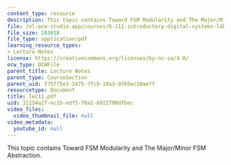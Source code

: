 ```yaml
---
content_type: resource
description: This topic contains Toward FSM Modularity and The Major/Minor FSM Abstraction.
file: /ol-ocw-studio-app/courses/6-111-introductory-digital-systems-laboratory-spring-2006/31134a27ec1bedf570a26922790dfbec_lec11.pdf
file_size: 103018
file_type: application/pdf
learning_resource_types:
- Lecture Notes
license: https://creativecommons.org/licenses/by-nc-sa/4.0/
ocw_type: OCWFile
parent_title: Lecture Notes
parent_type: CourseSection
parent_uid: f75f75e3-2475-7fc9-19a3-9765ec10aeff
resourcetype: Document
title: lec11.pdf
uid: 31134a27-ec1b-edf5-70a2-6922790dfbec
video_files:
  video_thumbnail_file: null
video_metadata:
  youtube_id: null
---
```

This topic contains Toward FSM Modularity and The Major/Minor FSM Abstraction.